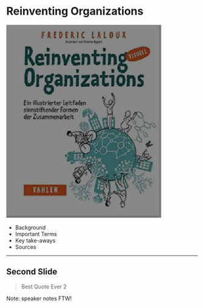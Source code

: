 # Reinventing Organizations
![reinveting_organizations.jpg](reinveting_organizations.jpg)
* Background
* Important Terms
* Key take-aways
* Sources

---
## Second Slide

>Best Quote Ever 2

Note: speaker notes FTW!